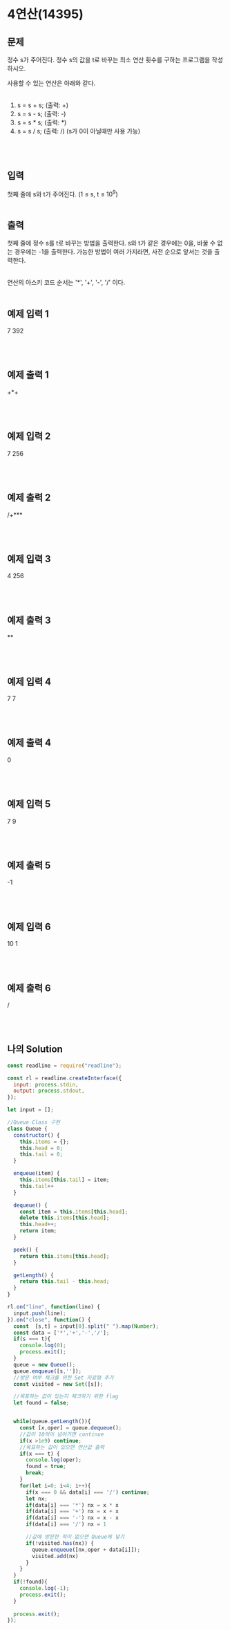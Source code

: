 # 4연산(14395)

## 문제

정수 s가 주어진다. 정수 s의 값을 t로 바꾸는 최소 연산 횟수를 구하는 프로그램을 작성하시오. <br/>

사용할 수 있는 연산은 아래와 같다.<br/><br/>

1. s = s + s; (출력: +)
2. s = s - s; (출력: -)
3. s = s * s; (출력: *)
4. s = s / s; (출력: /) (s가 0이 아닐때만 사용 가능)

<br/>
<br/>

## 입력

첫째 줄에 s와 t가 주어진다. (1 ≤ s, t ≤ 10<sup>9</sup>)
<br/>
<br/>

## 출력

첫째 줄에 정수 s를 t로 바꾸는 방법을 출력한다. s와 t가 같은 경우에는 0을, 바꿀 수 없는 경우에는 -1을 출력한다. 가능한 방법이 여러 가지라면, 사전 순으로 앞서는 것을 출력한다. <br/> <br/>

연산의 아스키 코드 순서는 '*', '+', '-', '/' 이다.
<br/>
<br/>

## 예제 입력 1

7 392

<br/><br/>

## 예제 출력 1

+*+

<br/>
<br/>

## 예제 입력 2

7 256

<br/><br/>

## 예제 출력 2

/+***

<br/>
<br/>

## 예제 입력 3

4 256

<br/><br/>

## 예제 출력 3

**

<br/>
<br/>

## 예제 입력 4

7 7

<br/><br/>

## 예제 출력 4

0

<br/>
<br/>

## 예제 입력 5

7 9

<br/><br/>

## 예제 출력 5

-1

<br/>
<br/>

## 예제 입력 6

10 1

<br/><br/>

## 예제 출력 6

/

<br/>
<br/>

## 나의 Solution

```javascript
const readline = require("readline");

const rl = readline.createInterface({
  input: process.stdin,
  output: process.stdout,
});

let input = [];

//Queue Class 구현
class Queue {
  constructor() {
    this.items = {};
    this.head = 0;
    this.tail = 0;
  }

  enqueue(item) {
    this.items[this.tail] = item;
    this.tail++
  }

  dequeue() {
    const item = this.items[this.head];
    delete this.items[this.head];
    this.head++;
    return item;
  }

  peek() {
    return this.items[this.head];
  }

  getLength() {
    return this.tail - this.head;
  }
}

rl.on("line", function(line) {
  input.push(line);
}).on("close", function() {
  const  [s,t] = input[0].split(" ").map(Number);
  const data = ['*','+','-','/'];
  if(s === t){
    console.log(0);
    process.exit();
  }
  queue = new Queue();
  queue.enqueue([s,'']);
  //방문 여부 체크를 위한 Set 자료형 추가
  const visited = new Set([s]);

  //목표하는 값이 있는지 체크하기 위한 flag
  let found = false;


  while(queue.getLength()){
    const [x,oper] = queue.dequeue();
    //값이 10억이 넘어가면 continue
    if(x >1e9) continue;
    //목표하는 값이 있으면 연산값 출력
    if(x === t) {
      console.log(oper);
      found = true;
      break;
    }
    for(let i=0; i<4; i++){
      if(x === 0 && data[i] === '/') continue;
      let nx;
      if(data[i] === '*') nx = x * x
      if(data[i] === '+') nx = x + x
      if(data[i] === '-') nx = x - x
      if(data[i] === '/') nx = 1

      //값에 방문한 적이 없으면 Queue에 넣기
      if(!visited.has(nx)) {
        queue.enqueue([nx,oper + data[i]]);
        visited.add(nx)
      }
    }
  }
  if(!found){
    console.log(-1);
    process.exit();
  }
  
  process.exit();
});

```
